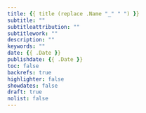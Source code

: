 ```yaml
---
title: {{ title (replace .Name "_" " ") }}
subtitle: ""
subtitleattribution: ""
subtitlework: ""
description: ""
keywords: ""
date: {{ .Date }}
publishdate: {{ .Date }}
toc: false
backrefs: true
highlighter: false
showdates: false
draft: true
nolist: false
---
```

